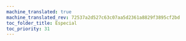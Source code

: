 ```yaml
---
machine_translated: true
machine_translated_rev: 72537a2d527c63c07aa5d2361a8829f3895cf2bd
toc_folder_title: Especial
toc_priority: 31
---
```




